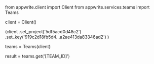 from appwrite.client import Client
from appwrite.services.teams import Teams

client = Client()

(client
  .set_project('5df5acd0d48c2')
  .set_key('919c2d18fb5d4...a2ae413da83346ad2')
)

teams = Teams(client)

result = teams.get('[TEAM_ID]')
